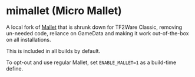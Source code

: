 # mimallet (Micro Mallet)

A local fork of [Mallet](https://github.com/irql-notlessorequal/Mallet) that is shrunk down for TF2Ware Classic,
removing un-needed code, reliance on GameData and making it work out-of-the-box on all installations.

This is included in all builds by default.

To opt-out and use regular Mallet, set `ENABLE_MALLET=1` as a build-time define.